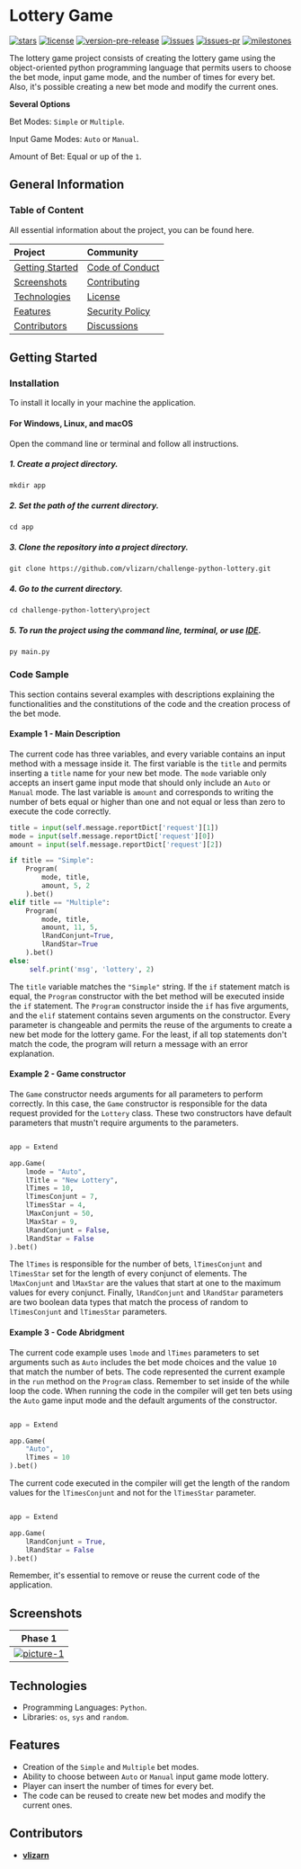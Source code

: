 # Lottery Game
[![stars](https://img.shields.io/github/stars/vlizarn/challenge-python-lottery)](https://github.com/vlizarn/challenge-python-lottery/stargazers)
[![license](https://img.shields.io/github/license/vlizarn/challenge-python-lottery)](https://github.com/vlizarn/challenge-python-lottery/blob/master/LICENSE)
[![version-pre-release](https://img.shields.io/github/v/release/vlizarn/challenge-python-lottery?include_prereleases)](https://github.com/vlizarn/challenge-python-lottery/releases)
[![issues](https://img.shields.io/github/issues/vlizarn/challenge-python-lottery)](https://github.com/vlizarn/challenge-python-lottery/issues)
[![issues-pr](https://img.shields.io/github/issues-pr/vlizarn/challenge-python-lottery)](https://github.com/vlizarn/challenge-python-lottery/pulls)
[![milestones](https://img.shields.io/github/milestones/open/vlizarn/challenge-python-lottery)](https://github.com/vlizarn/challenge-python-lottery/milestones)

The lottery game project consists of creating the lottery game using the object-oriented python programming language that permits users to choose the bet mode, input game mode, and the number of times for every bet. Also, it's possible creating a new bet mode and modify the current ones.

**Several Options**

Bet Modes: `Simple` or `Multiple`.

Input Game Modes: `Auto` or `Manual`.

Amount of Bet: Equal or up of the `1`.

## General Information

### Table of Content

All essential information about the project, you can be found here.

| Project    | Community |
|    :----   |    :----   |
| [Getting Started](#getting-started) | [Code of Conduct](https://github.com/vlizarn/challenge-python-lottery/blob/master/CODE_OF_CONDUCT.md) |
| [Screenshots](#screenshots) | [Contributing](https://github.com/vlizarn/challenge-python-lottery/blob/master/CONTRIBUTING.md)|
| [Technologies](#technologies) | [License](https://github.com/vlizarn/challenge-python-lottery/blob/master/LICENSE) |
| [Features](#features) |[Security Policy](https://github.com/vlizarn/challenge-python-lottery/blob/master/SECURITY.md) |
| [Contributors](#contributor) |[Discussions](https://github.com/vlizarn/challenge-python-lottery/discussions) |

## Getting Started

### Installation

To install it locally in your machine the application.

#### For Windows, Linux, and macOS

Open the command line or terminal and follow all instructions.

##### 1. Create a project directory.

```
mkdir app
```

##### 2. Set the path of the current directory.

```
cd app
```

##### 3. Clone the repository into a project directory.

```
git clone https://github.com/vlizarn/challenge-python-lottery.git
```

##### 4. Go to the current directory.

```
cd challenge-python-lottery\project
```

##### 5. To run the project using the command line, terminal, or use [IDE](https://www.freecodecamp.org/news/what-is-an-ide-in-programming-an-ide-definition-for-developers).

```
py main.py
```

### Code Sample

This section contains several examples with descriptions explaining the functionalities and the constitutions of the code and the creation process of the bet mode.

#### Example 1 - Main Description

The current code has three variables, and every variable contains an input method with a message inside it. The first variable is the `title` and permits inserting a `title` name for your new bet mode. The `mode` variable only accepts an insert game input mode that should only include an `Auto` or `Manual` mode. The last variable is `amount` and corresponds to writing the number of bets equal or higher than one and not equal or less than zero to execute the code correctly.

```python
title = input(self.message.reportDict['request'][1])
mode = input(self.message.reportDict['request'][0])
amount = input(self.message.reportDict['request'][2])

if title == "Simple":
    Program(
        mode, title,
        amount, 5, 2
    ).bet()
elif title == "Multiple":
    Program(
        mode, title,
        amount, 11, 5,
        lRandConjunt=True,
        lRandStar=True
    ).bet()
else:
     self.print('msg', 'lottery', 2)
```

The `title` variable matches the `"Simple"` string. If the `if` statement match is equal, the `Program` constructor with the bet method will be executed inside the `if` statement. The `Program` constructor inside the `if` has five arguments, and the `elif` statement contains seven arguments on the constructor. Every parameter is changeable and permits the reuse of the arguments to create a new bet mode for the lottery game. For the least, if all top statements don't match the code, the program will return a message with an error explanation.

#### Example 2 - Game constructor

The `Game` constructor needs arguments for all parameters to perform correctly. In this case, the `Game` constructor is responsible for the data request provided for the `Lottery` class. These two constructors have default parameters that mustn't require arguments to the parameters.

```python

app = Extend

app.Game(
    lmode = "Auto", 
    lTitle = "New Lottery",
    lTimes = 10,
    lTimesConjunt = 7,
    lTimesStar = 4,
    lMaxConjunt = 50,
    lMaxStar = 9,
    lRandConjunt = False,
    lRandStar = False
).bet()

```

The `lTimes` is responsible for the number of bets, `lTimesConjunt` and `lTimesStar` set for the length of every conjunct of elements. The `lMaxConjunt` and `lMaxStar` are the values that start at one to the maximum values for every conjunct. Finally, `lRandConjunt` and `lRandStar` parameters are two boolean data types that match the process of random to `lTimesConjunt` and `lTimesStar` parameters.

#### Example 3 - Code Abridgment

The current code example uses `lmode` and `lTimes` parameters to set arguments such as `Auto` includes the bet mode choices and the value `10` that match the number of bets. The code represented the current example in the `run` method on the `Program` class. Remember to set inside of the while loop the code. When running the code in the compiler will get ten bets using the `Auto` game input mode and the default arguments of the constructor.

```python

app = Extend

app.Game(
    "Auto",
    lTimes = 10
).bet()

```

The current code executed in the compiler will get the length of the random values for the `lTimesConjunt` and not for the `lTimesStar` parameter.

```python

app = Extend

app.Game(
    lRandConjunt = True,
    lRandStar = False
).bet()

```
Remember, it's essential to remove or reuse the current code of the application.

## Screenshots
| Phase 1    |
|    :----:   |
| [![picture-1](https://github.com/vlizarn/storage-demo/blob/master/projects/challenge-python-lottery/images/python-1.png "picture-1")](#screenshots) | 

## Technologies
* Programming Languages: `Python`.
* Libraries: `os`, `sys` and `random`.

## Features 
* Creation of the `Simple` and `Multiple` bet modes.
* Ability to choose between `Auto` or `Manual` input game mode lottery.
* Player can insert the number of times for every bet.
* The code can be reused to create new bet modes and modify the current ones.

## Contributors
* [ **vlizarn** ](https://github.com/vlizarn)
